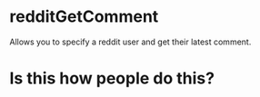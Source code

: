 # redditGetComment
Allows you to specify a reddit user and get their latest comment.

<!DOCTYPE>
<html>
  <head></head>
  <body>
    <h1>Is this how people do this?</h1>
  </body>
</html>

